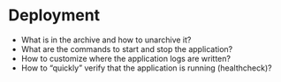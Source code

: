 # Deployment
  - What is in the archive and how to unarchive it?
  - What are the commands to start and stop the application?
  - How to customize where the application logs are written?
  - How to “quickly” verify that the application is running (healthcheck)?